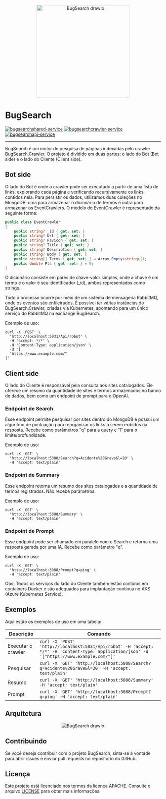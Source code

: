 <p align="center">
  <img src="https://github.com/andrrff/BugSearch/assets/13167954/e6fdc0e7-1a8a-4d64-8b69-8d0379022b86" style="width: 300px;" alt="BugSearch drawio">
  <h1>BugSearch</h1>
</p>

[![bugsearchshared-service](https://github.com/andrrff/BugSearch/actions/workflows/bugsearchshared-service.yaml/badge.svg)](https://github.com/andrrff/BugSearch/actions/workflows/bugsearchshared-service.yaml)
[![bugsearchcrawler-service](https://github.com/andrrff/BugSearch/actions/workflows/bugsearchcrawler-service.yaml/badge.svg)](https://github.com/andrrff/BugSearch/actions/workflows/bugsearchcrawler-service.yaml)
[![bugsearchapi-service](https://github.com/andrrff/BugSearch/actions/workflows/bugsearchapi-service.yaml/badge.svg?branch=master)](https://github.com/andrrff/BugSearch/actions/workflows/bugsearchapi-service.yaml)

---

BugSearch é um motor de pesquisa de páginas indexadas pelo crawler BugSearch.Crawler. O projeto é dividido em duas partes: o lado do Bot (Bot side) e o lado do Cliente (Client side).

## Bot side

O lado do Bot é onde o crawler pode ser executado a partir de uma lista de links, explorando cada página e verificando recursivamente os links contidos nela. Para persistir os dados, utilizamos duas coleções no MongoDB: uma para armazenar o dicionário de termos e outra para armazenar os EventCrawlers. O modelo do EventCrawler é representado da seguinte forma:

```csharp
public class EventCrawler
{
    public string? _id { get; set; }
    public string? Url { get; set; }
    public string? Favicon { get; set; }
    public string? Title { get; set; }
    public string? Description { get; set; }
    public string? Body { get; set; }
    public string[] Terms { get; set; } = Array.Empty<string>();
    public double Pts { get; set; } = 0;
}
```

O dicionário consiste em pares de chave-valor simples, onde a chave é um termo e o valor é seu identificador (_id), ambos representados como strings.

Todo o processo ocorre por meio de um sistema de mensageria RabbitMQ, onde os eventos são enfileirados. É possível ter várias instâncias do BugSearch.Crawler, criadas via Kubernetes, apontando para um único serviço do RabbitMQ na exchange BugSearch.

Exemplo de uso:

```shell
curl -X 'POST' \
  'http://localhost:5031/Api/robot' \
  -H 'accept: */*' \
  -H 'Content-Type: application/json' \
  -d '[
  "https://www.example.com/"
]'
```

## Client side

O lado do Cliente é responsável pela consulta aos sites catalogados. Ele oferece um resumo da quantidade de sites e termos armazenados no banco de dados, bem como um endpoint de prompt para o OpenAI.

### Endpoint de Search

Esse endpoint permite pesquisar por sites dentro do MongoDB e possui um algoritmo de pontuação para reorganizar os links a serem exibidos na resposta. Recebe como parâmetros "q" para a query e "l" para o limite/profundidade.

Exemplo de uso:

```shell
curl -X 'GET' \
  'http://localhost:5088/Search?q=Acidente%20Grave&l=20' \
  -H 'accept: text/plain'
```

### Endpoint de Summary

Esse endpoint retorna um resumo dos sites catalogados e a quantidade de termos registrados. Não recebe parâmetros.

Exemplo de uso:

```shell
curl -X 'GET' \
  'http://localhost:5088/Summary' \
  -H 'accept: text/plain'
```

### Endpoint de Prompt

Esse endpoint pode ser chamado em paralelo com o Search e retorna uma resposta gerada por uma IA. Recebe como parâmetro "q".

Exemplo de uso:

```shell
curl -X 'GET' \
  'http://localhost:5088/Prompt?q=ping' \
  -H 'accept: text/plain'
```

Obs: Todos os serviços do lado do Cliente também estão contidos em containers Docker e são adequados para implantação contínua no AKS (Azure Kubernetes Service).

## Exemplos



Aqui estão os exemplos de uso em uma tabela:

| Descrição             | Comando                                                                                           |
| --------------------- | ------------------------------------------------------------------------------------------------- |
| Executar o crawler    | `curl -X 'POST' 'http://localhost:5031/Api/robot' -H 'accept: */*' -H 'Content-Type: application/json' -d '["https://www.example.com/"]'` |
| Pesquisar             | `curl -X 'GET' 'http://localhost:5088/Search?q=Acidente%20Grave&l=20' -H 'accept: text/plain'`    |
| Resumo                | `curl -X 'GET' 'http://localhost:5088/Summary' -H 'accept: text/plain'`                            |
| Prompt                | `curl -X 'GET' 'http://localhost:5088/Prompt?q=ping' -H 'accept: text/plain'`                      |

## Arquitetura

<p align="center">
  <img src="https://github.com/andrrff/BugSearch/assets/13167954/55f78bb5-9f1e-4b01-8a96-7b404075cb8f" alt="BugSearch drawio">
</p>


## Contribuindo

Se você deseja contribuir com o projeto BugSearch, sinta-se à vontade para abrir issues e enviar pull requests no repositório do GitHub.

## Licença

Este projeto está licenciado nos termos da licença APACHE. Consulte o arquivo [LICENSE](LICENSE) para obter mais informações.
